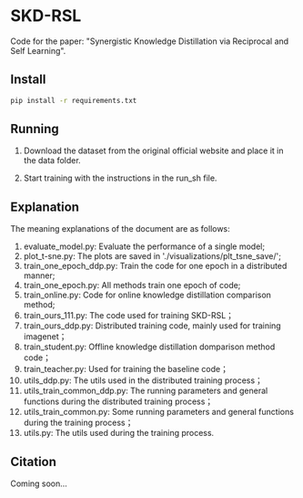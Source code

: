 # SKD-RSL
Code for the paper: "Synergistic Knowledge Distillation via Reciprocal and Self Learning".

## Install
```bash
pip install -r requirements.txt
```
 
## Running
1. Download the dataset from the original official website and place it in the data folder.

2. Start training with the instructions in the run_sh file.

## Explanation

The meaning explanations of the document are as follows:
1. evaluate_model.py: Evaluate the performance of a single model;
2. plot_t-sne.py: The plots are saved in './visualizations/plt_tsne_save/';
3. train_one_epoch_ddp.py: Train the code for one epoch in a distributed manner;
4. train_one_epoch.py: All methods train one epoch of code;
5. train_online.py: Code for online knowledge distillation comparison method;
6. train_ours_111.py: The code used for training SKD-RSL；
7. train_ours_ddp.py: Distributed training code, mainly used for training imagenet；
8. train_student.py: Offline knowledge distillation domparison method code；
9. train_teacher.py: Used for training the baseline code；
10. utils_ddp.py: The utils used in the distributed training process；
11. utils_train_common_ddp.py: The running parameters and general functions during the distributed training process；
12. utils_train_common.py: Some running parameters and general functions during the training process；
13. utils.py: The utils used during the training process.
    
## Citation
Coming soon...
